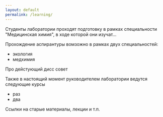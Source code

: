 ```yaml
---
layout: default
permalink: /learning/
---
```


Студенты лаборатории проходят подготовку в рамках специальности "Медицинская химия", в ходе которой они изучат...


Прохождение аспирантуры вомзожно в рамках двух специальностей:
- экология
- медхимия


Про дейстующий дисс совет


Также в настоящий момент руководителем лаборатории ведутся следующие курсы
- раз
- два

Ссылки на старые материалы, лекции и т.п.